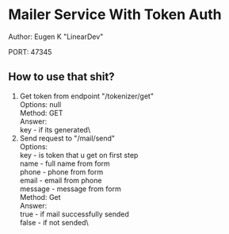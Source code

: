 # Mailer Service With Token Auth
Author: Eugen K "LinearDev"

PORT: 47345

## How to use that shit?
1. Get token from endpoint "/tokenizer/get"\
Options: null\
Method: GET\
Answer:\
    key - if its generated\
2. Send request to "/mail/send"\
Options: \
    key - is token that u get on first step\
    name - full name from form\
    phone - phone from form\
    email - email from phone\
    message - message from form\
Method: Get\
Answer:\
    true - if mail successfully sended\
    false - if not sended\
